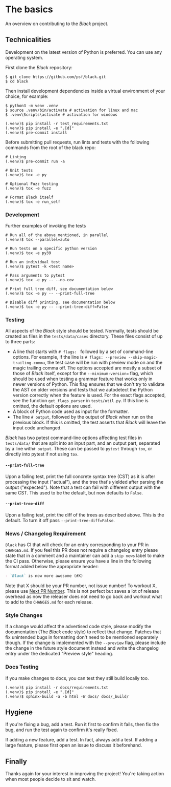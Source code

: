 # The basics 
 
An overview on contributing to the _Black_ project. 
 
## Technicalities 
 
Development on the latest version of Python is preferred. You can use any operating 
system. 
 
First clone the _Black_ repository: 
 
```console 
$ git clone https://github.com/psf/black.git 
$ cd black 
``` 
 
Then install development dependencies inside a virtual environment of your choice, for 
example: 
 
```console 
$ python3 -m venv .venv 
$ source .venv/bin/activate # activation for linux and mac 
$ .venv\Scripts\activate # activation for windows 
 
(.venv)$ pip install -r test_requirements.txt 
(.venv)$ pip install -e ".[d]" 
(.venv)$ pre-commit install 
``` 
 
Before submitting pull requests, run lints and tests with the following commands from 
the root of the black repo: 
 
```console 
# Linting 
(.venv)$ pre-commit run -a 
 
# Unit tests 
(.venv)$ tox -e py 
 
# Optional Fuzz testing 
(.venv)$ tox -e fuzz 
 
# Format Black itself 
(.venv)$ tox -e run_self 
``` 
 
### Development 
 
Further examples of invoking the tests 
 
```console 
# Run all of the above mentioned, in parallel 
(.venv)$ tox --parallel=auto 
 
# Run tests on a specific python version 
(.venv)$ tox -e py39 
 
# Run an individual test 
(.venv)$ pytest -k <test name> 
 
# Pass arguments to pytest 
(.venv)$ tox -e py -- --no-cov 
 
# Print full tree diff, see documentation below 
(.venv)$ tox -e py -- --print-full-tree 
 
# Disable diff printing, see documentation below 
(.venv)$ tox -e py -- --print-tree-diff=False 
``` 
 
### Testing 
 
All aspects of the _Black_ style should be tested. Normally, tests should be created as 
files in the `tests/data/cases` directory. These files consist of up to three parts: 
 
- A line that starts with `# flags: ` followed by a set of command-line options. For 
  example, if the line is `# flags: --preview --skip-magic-trailing-comma`, the test 
  case will be run with preview mode on and the magic trailing comma off. The options 
  accepted are mostly a subset of those of _Black_ itself, except for the 
  `--minimum-version=` flag, which should be used when testing a grammar feature that 
  works only in newer versions of Python. This flag ensures that we don't try to 
  validate the AST on older versions and tests that we autodetect the Python version 
  correctly when the feature is used. For the exact flags accepted, see the function 
  `get_flags_parser` in `tests/util.py`. If this line is omitted, the default options 
  are used. 
- A block of Python code used as input for the formatter. 
- The line `# output`, followed by the output of _Black_ when run on the previous block. 
  If this is omitted, the test asserts that _Black_ will leave the input code unchanged. 
 
_Black_ has two pytest command-line options affecting test files in `tests/data/` that 
are split into an input part, and an output part, separated by a line with`# output`. 
These can be passed to `pytest` through `tox`, or directly into pytest if not using 
`tox`. 
 
#### `--print-full-tree` 
 
Upon a failing test, print the full concrete syntax tree (CST) as it is after processing 
the input ("actual"), and the tree that's yielded after parsing the output ("expected"). 
Note that a test can fail with different output with the same CST. This used to be the 
default, but now defaults to `False`. 
 
#### `--print-tree-diff` 
 
Upon a failing test, print the diff of the trees as described above. This is the 
default. To turn it off pass `--print-tree-diff=False`. 
 
### News / Changelog Requirement 
 
`Black` has CI that will check for an entry corresponding to your PR in `CHANGES.md`. If 
you feel this PR does not require a changelog entry please state that in a comment and a 
maintainer can add a `skip news` label to make the CI pass. Otherwise, please ensure you 
have a line in the following format added below the appropriate header: 
 
```md 
- `Black` is now more awesome (#X) 
``` 
 
<!--- 
The Next PR Number link uses HTML because of a bug in MyST-Parser that double-escapes the ampersand, causing the query parameters to not be processed. 
MyST-Parser issue: https://github.com/executablebooks/MyST-Parser/issues/760 
MyST-Parser stalled fix PR: https://github.com/executablebooks/MyST-Parser/pull/929 
--> 
 
Note that X should be your PR number, not issue number! To workout X, please use 
<a href="https://ichard26.github.io/next-pr-number/?owner=psf&name=black">Next PR 
Number</a>. This is not perfect but saves a lot of release overhead as now the releaser 
does not need to go back and workout what to add to the `CHANGES.md` for each release. 
 
### Style Changes 
 
If a change would affect the advertised code style, please modify the documentation (The 
_Black_ code style) to reflect that change. Patches that fix unintended bugs in 
formatting don't need to be mentioned separately though. If the change is implemented 
with the `--preview` flag, please include the change in the future style document 
instead and write the changelog entry under the dedicated "Preview style" heading. 
 
### Docs Testing 
 
If you make changes to docs, you can test they still build locally too. 
 
```console 
(.venv)$ pip install -r docs/requirements.txt 
(.venv)$ pip install -e ".[d]" 
(.venv)$ sphinx-build -a -b html -W docs/ docs/_build/ 
``` 
 
## Hygiene 
 
If you're fixing a bug, add a test. Run it first to confirm it fails, then fix the bug, 
and run the test again to confirm it's really fixed. 
 
If adding a new feature, add a test. In fact, always add a test. If adding a large 
feature, please first open an issue to discuss it beforehand. 
 
## Finally 
 
Thanks again for your interest in improving the project! You're taking action when most 
people decide to sit and watch. 
                                                                                                                                                                                                                                                 